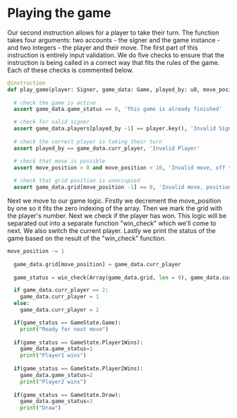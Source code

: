# Playing the game

Our second instruction allows for a player to take their turn. The function takes four arguments: two accounts - the signer and the game instance - and two integers - the player and their move. The first part of this instruction is entirely input validation. We do five checks to ensure that the instruction is being called in a correct way that fits the rules of the game. Each of these checks is commented below.

```py
@instruction
def play_game(player: Signer, game_data: Game, played_by: u8, move_position: u8):
   
  # check the game is active
  assert game_data.game_status == 0, 'This game is already finished'

  # check for valid signer
  assert game_data.players[played_by -1] == player.key(), 'Invalid Signer'
   
  # check the correct player is taking their turn
  assert played_by == game_data.curr_player, 'Invalid Player'

  # check that move is possible
  assert move_position > 0 and move_position < 10, 'Invalid move, off the grid'
   
  # check that grid position is unoccupied
  assert game_data.grid[move_position -1] == 0, 'Invalid move, position occupied'
```

Next we move to our game logic. Firstly we decrement the move_position by one so it fits the zero indexing of the array. Then we mark the grid with the player's number. Next we check if the player has won. This logic will be separated out into a separate function "win_check" which we'll come to next. We also switch the current player. Lastly we print the status of the game based on the result of the "win_check" function.

```py
move_position -= 1
 
  game_data.grid[move_position] = game_data.curr_player
   
  game_status = win_check(Array(game_data.grid, len = 9), game_data.curr_player)

  if game_data.curr_player == 2:
    game_data.curr_player = 1
  else:
    game_data.curr_player = 2

  if(game_status == GameState.Game):
    print("Ready for next move")
   
  if(game_status == GameState.Player1Wins):
    game_data.game_status=1
    print("Player1 wins")
   
  if(game_status == GameState.Player2Wins):
    game_data.game_status=2
    print("Player2 wins")
   
  if(game_status == GameState.Draw):
    game_data.game_status=3
    print("Draw")
```